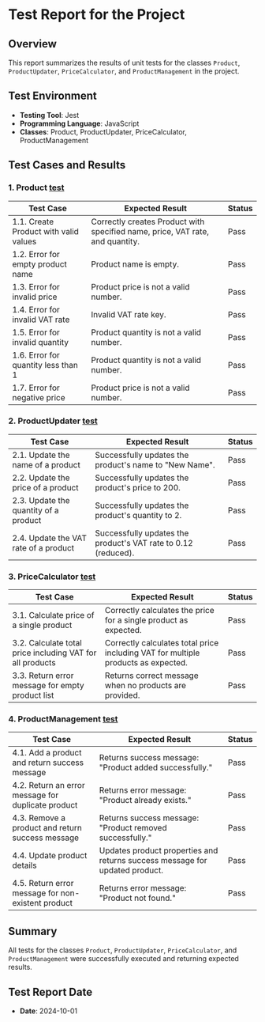 # Test Report for the Project

## Overview
This report summarizes the results of unit tests for the classes `Product`, `ProductUpdater`, `PriceCalculator`, and `ProductManagement` in the project.

## Test Environment
- **Testing Tool**: Jest
- **Programming Language**: JavaScript
- **Classes**: Product, ProductUpdater, PriceCalculator, ProductManagement

## Test Cases and Results

### 1. Product [test](./images/item.png)
| Test Case                                         | Expected Result                                                   | Status   |
|--------------------------------------------------|------------------------------------------------------------------|----------|
|1.1. Create Product with valid values |	Correctly creates Product with specified name, price, VAT rate, and quantity.|	Pass|
|1.2. Error for empty product name	|Product name is empty.|	Pass|
|1.3. Error for invalid price|	Product price is not a valid number.|	Pass|
|1.4. Error for invalid VAT rate|	Invalid VAT rate key.|	Pass|
|1.5. Error for invalid quantity|	Product quantity is not a valid number.|	Pass|
|1.6. Error for quantity less than 1 |	Product quantity is not a valid number.|	Pass|
|1.7. Error for negative price	|Product price is not a valid number.|	Pass|

### 2. ProductUpdater [test](./images/updateItem.png)

| Test Case                                         | Expected Result                                                   | Status   |
|--------------------------------------------------|------------------------------------------------------------------|----------|
| 2.1. Update the name of a product	|Successfully updates the product's name to "New Name".|	Pass|
|2.2. Update the price of a product	|Successfully updates the product's price to 200.	|Pass|
|2.3. Update the quantity of a product|	Successfully updates the product's quantity to 2.	|Pass|
|2.4. Update the VAT rate of a product|	Successfully updates the product's VAT rate to 0.12 (reduced).|	Pass|

### 3. PriceCalculator [test](./images/vatCalculator.png)
| Test Case                                         | Expected Result                                                   | Status   |
|--------------------------------------------------|------------------------------------------------------------------|----------|
| 3.1. Calculate price of a single product | Correctly calculates the price for a single product as expected.	|Pass|
|3.2. Calculate total price including VAT for all products|	Correctly calculates total price including VAT for multiple products as expected.|	Pass|
|3.3. Return error message for empty product list|Returns correct message when no products are provided.	|Pass|

### 4. ProductManagement [test](./images/vatManagement.png)

| Test Case                                         | Expected Result                                                   | Status   |
|--------------------------------------------------|------------------------------------------------------------------|----------|
| 4.1. Add a product and return success message	| Returns success message: "Product added successfully."|	Pass|
|4.2. Return an error message for duplicate product	|Returns error message: "Product already exists."	|Pass|
|4.3. Remove a product and return success message	|Returns success message: "Product removed successfully."	|Pass|
|4.4. Update product details|	Updates product properties and returns success message for updated product.	|Pass|
|4.5. Return error message for non-existent product|	Returns error message: "Product not found."	|Pass|

## Summary
All tests for the classes `Product`, `ProductUpdater`, `PriceCalculator`, and `ProductManagement` were successfully executed and returning expected results.

## Test Report Date
- **Date**: 2024-10-01
